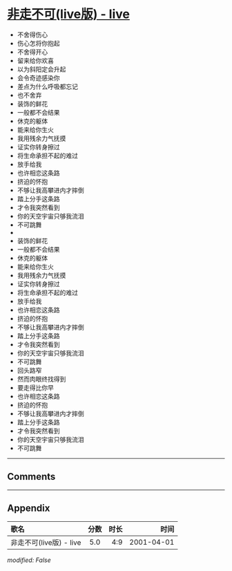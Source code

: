# [非走不可(live版) - live](https://music.163.com/song?id=26075107)

* 不舍得伤心
* 伤心怎将你抱起
* 不舍得开心
* 留来给你欢喜
* 以为斜阳定会升起
* 会令奇迹感染你
* 差点为什么呼吸都忘记
* 也不舍弃
* 装饰的鲜花
* 一般都不会结果
* 休克的躯体
* 能来给你生火
* 我用残余力气抚摸
* 证实你转身擦过
* 将生命承担不起的难过
* 放手给我
* 也许相恋这条路
* 挤迫的怀抱
* 不够让我高攀进内才摔倒
* 踏上分手这条路
* 才令我突然看到
* 你的天空宇宙只够我流泪
* 不可跳舞
* 
* 装饰的鲜花
* 一般都不会结果
* 休克的躯体
* 能来给你生火
* 我用残余力气抚摸
* 证实你转身擦过
* 将生命承担不起的难过
* 放手给我
* 也许相恋这条路
* 挤迫的怀抱
* 不够让我高攀进内才摔倒
* 踏上分手这条路
* 才令我突然看到
* 你的天空宇宙只够我流泪
* 不可跳舞
* 回头路窄
* 然而肉眼终找得到
* 要走得比你早
* 也许相恋这条路
* 挤迫的怀抱
* 不够让我高攀进内才摔倒
* 踏上分手这条路
* 才令我突然看到
* 你的天空宇宙只够我流泪
* 不可跳舞


---

## Comments


---

## Appendix

|歌名|分数|时长|时间|
|:---|:---:|---:|---:|
|非走不可(live版) - live|5.0|4:9|2001-04-01

*modified: False*